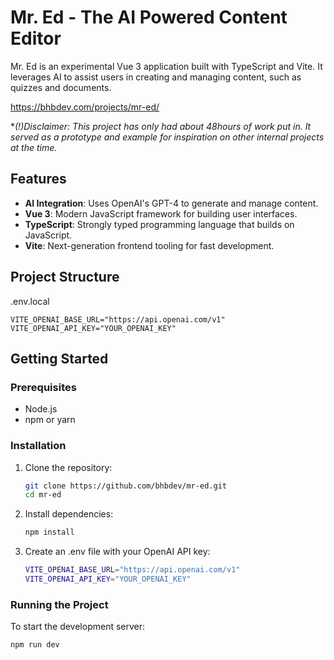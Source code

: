 # Mr. Ed - The AI Powered Content Editor

Mr. Ed is an experimental Vue 3 application built with TypeScript and Vite. It leverages AI to assist users in creating and managing content, such as quizzes and documents.

https://bhbdev.com/projects/mr-ed/


**(!)Disclaimer: This project has only had about 48hours of work put in. It served as a prototype and example for inspiration on other internal projects at the time.*


## Features

- **AI Integration**: Uses OpenAI's GPT-4 to generate and manage content.
- **Vue 3**: Modern JavaScript framework for building user interfaces.
- **TypeScript**: Strongly typed programming language that builds on JavaScript.
- **Vite**: Next-generation frontend tooling for fast development.

## Project Structure

.env.local
```
VITE_OPENAI_BASE_URL="https://api.openai.com/v1"
VITE_OPENAI_API_KEY="YOUR_OPENAI_KEY"
```

## Getting Started

### Prerequisites

- Node.js
- npm or yarn

### Installation

1. Clone the repository:
    ```sh
    git clone https://github.com/bhbdev/mr-ed.git
    cd mr-ed
    ```

2. Install dependencies:
    ```sh
    npm install
    ```

3. Create an .env file with your OpenAI API key:
    ```sh
    VITE_OPENAI_BASE_URL="https://api.openai.com/v1"
    VITE_OPENAI_API_KEY="YOUR_OPENAI_KEY"
    ```

### Running the Project

To start the development server:
```sh
npm run dev